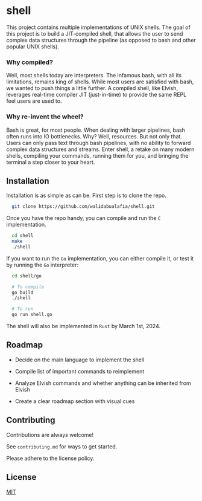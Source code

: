 
# shell

This project contains multiple implementations of UNIX shells. The goal of this project is to build a JIT-compiled shell, that allows the user to send complex data structures through the pipeline (as opposed to bash and other popular UNIX shells). 

### Why compiled?

Well, most shells today are interpreters. The infamous bash, with all its limitations, remains king of shells. While most users are satisfied with bash, we wanted to push things a little further. A compiled shell, like Elvish, leverages real-time compiler JIT (just-in-time) to provide the same REPL feel users are used to.

### Why re-invent the wheel?

Bash is great, for most people. When dealing with larger pipelines, bash often runs into IO bottlenecks. Why? Well, resources. But not only that. Users can only pass text through bash pipelines, with no ability to forward complex data structures and streams. Enter shell, a retake on many modern shells, compiling your commands, running them for you, and bringing the terminal a step closer to your heart.




## Installation

Installation is as simple as can be. First step is to clone the repo.

```bash
  git clone https://github.com/walidabualafia/shell.git
```

Once you have the repo handy, you can compile and run the `C` implementation.

```bash
  cd shell
  make
  ./shell
```

If you want to run the `Go` implementation, you can either compile it, or test it by running the `Go` interpreter:

```bash
  cd shell/go 

  # To compile
  go build
  ./shell

  # To run
  go run shell.go
```
    
The shell will also be implemented in `Rust` by March 1st, 2024.
## Roadmap

- Decide on the main language to implement the shell

- Compile list of important commands to reimplement

- Analyze Elvish commands and whether anything can be inherited from Elvish

- Create a clear roadmap section with visual cues


## Contributing

Contributions are always welcome!

See `contributing.md` for ways to get started.

Please adhere to the license policy.


## License

[MIT](https://choosealicense.com/licenses/mit/)


